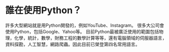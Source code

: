 # 誰在使用Python？
許多大型網站就是用Python開發的，例如YouTube、Instagram。
很多大公司會使用Python，包括Google、Yahoo等。
目前Python最被廣泛使用的範圍包括物理，化學，統計，數學，財務工程的數學計算等等，還有電腦領域的伺服器語言，資料探勘，人工智慧，網路爬蟲。因此目前已榮登第四名常用語言。
